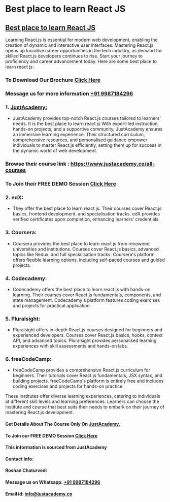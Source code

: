 # Best place to learn React JS
## [Best place to learn React JS](https://www.justacademy.co/course-detail/react-js-training)
Learning React.js is essential for modern web development, enabling the creation of dynamic and interactive user interfaces. Mastering React.js opens up lucrative career opportunities in the tech industry, as demand for skilled React.js developers continues to rise. Start your journey to proficiency and career advancement today.
Here are some best place to learn react js:

### To Download Our Brochure [Click Here](https://www.justacademy.co/download-brochure-for-free)
### Message us for more information [+91 9987184296](https://api.whatsapp.com/send?phone=9987184296)

### 1. [JustAcademy:](https://www.justacademy.co/)
   - JustAcademy provides top-notch React.js courses tailored to learners' needs. It is the best place to learn react js With expert-led instruction, hands-on projects, and a supportive community, JustAcademy ensures an immersive learning experience. Their structured curriculum, comprehensive resources, and personalised guidance empower individuals to master React.js efficiently, setting them up for success in the dynamic world of web development.

### Browse their course link : https://www.justacademy.co/all-courses 
### To Join their FREE DEMO Session [Click Here](https://www.justacademy.co/register-for-course-demo)

### 2. edX:
   - They offer the best place to learn react js. Their courses cover React.js basics, frontend development, and specialisation tracks. edX provides verified certificates upon completion, enhancing learners' credentials.

### 3. Coursera:
   - Coursera provides the best place to learn react js from renowned universities and institutions. Courses cover React.js basics, advanced topics like Redux, and full specialisation tracks. Coursera's platform offers flexible learning options, including self-paced courses and guided projects.

### 4. Codecademy:
   - Codecademy offers the best place to learn react js with hands-on learning. Their courses cover React.js fundamentals, components, and state management. Codecademy's platform features coding exercises and projects for practical application.

### 5. Pluralsight:
   - Pluralsight offers in-depth React.js courses designed for beginners and experienced developers. Courses cover React.js basics, hooks, context API, and advanced topics. Pluralsight provides personalised learning experiences with skill assessments and hands-on labs.

### 6. freeCodeCamp:
   - freeCodeCamp provides a comprehensive React.js curriculum for beginners. Their tutorials cover React.js fundamentals, JSX syntax, and building projects. freeCodeCamp's platform is entirely free and includes coding exercises and projects for hands-on practice.

These institutes offer diverse learning experiences, catering to individuals at different skill levels and learning preferences. Learners can choose the institute and course that best suits their needs to embark on their journey of mastering React.js development.

#### Get Details About The Course Only On [JustAcademy.](https://www.justacademy.co/)
#### To Join our FREE DEMO Session [Click Here](https://www.justacademy.co/register-for-course-demo)
#### This information is sourced from JustAcademy
#### Contact Info:
#### Roshan Chaturvedi
#### Message us on Whatsapp: [+91 9987184296](https://api.whatsapp.com/send?phone=9987184296)
#### Email id: info@justacademy.co
